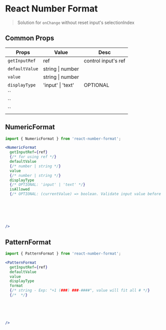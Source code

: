 # React Number Format

> Solution for `onChange` without reset input's selectionIndex

## Common Props

| Props | Value | Desc |
| --- | --- | --- |
| `getInputRef` | ref | control input's ref |
| `defaultValue` | string \| number |  |
| `value` | string \| number |  |
| `displayType` | 'input' \| 'text' | OPTIONAL |
| `` |  |  |
| `` |  |  |
| `` |  |  |

## NumericFormat

```jsx
import { NumericFormat } from 'react-number-format';

<NumericFormat
  getInputRef={ref}
  {/* for using ref */}
  defaultValue
  {/* number | string */}
  value
  {/* number | string */}
  displayType
  {/* OPTIONAL: 'input' | 'text' */}
  isAllowed
  {/* OPTIONAL: (currentValue) => boolean. Validate input value before change (stop if false) */}
  
  
  
  
  
  
/>
```

## PatternFormat

```jsx
import { PatternFormat } from 'react-number-format';

<PatternFormat
  getInputRef={ref}
  defaultValue
  value
  displayType
  format
  {/* string - Exp: "+1 (###) ###-####", value will fit all # */}  
  {/*  */}  
  
  
  
  
  
/>
```
